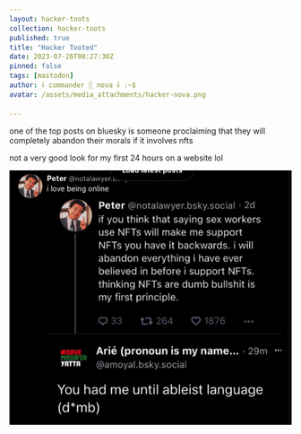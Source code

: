 ```yaml
---
layout: hacker-toots
collection: hacker-toots
published: true
title: "Hacker Tooted"
date: 2023-07-26T08:27:30Z
pinned: false
tags: [mastodon]
author: ⸸ commander ░ nova ⸸ :~$
avatar: /assets/media_attachments/hacker-nova.png

---
```


<p>one of the top posts on bluesky is someone proclaiming that they will completely abandon their morals if it involves nfts</p><p>not a very good look for my first 24 hours on a website lol</p>

![media](/assets/media_attachments/files/110/779/433/251/948/139/original/ccfb6010141259c5.png)

